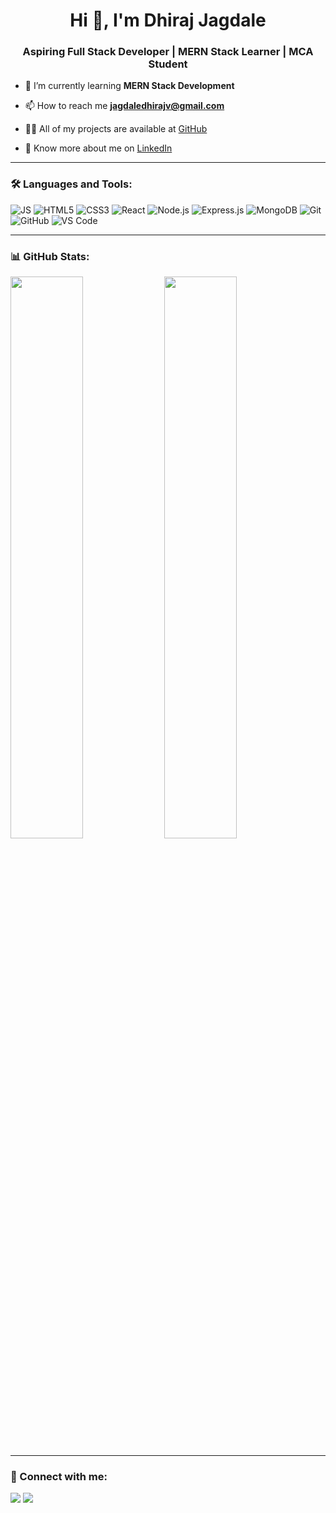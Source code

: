 <h1 align="center">Hi 👋, I'm Dhiraj Jagdale</h1>
<h3 align="center">Aspiring Full Stack Developer | MERN Stack Learner | MCA Student</h3>

- 🌱 I’m currently learning **MERN Stack Development**

- 📫 How to reach me **jagdaledhirajv@gmail.com**

- 👨‍💻 All of my projects are available at [GitHub](https://github.com/dhiraj290503)

- 📄 Know more about me on [LinkedIn](https://linkedin.com/in/dhiraj-jagdale-484289243)

---

### 🛠️ Languages and Tools:

<p align="left"> 
  <img src="https://img.shields.io/badge/JavaScript-F7DF1E?logo=javascript&logoColor=000" alt="JS" />  
  <img src="https://img.shields.io/badge/HTML5-E34F26?logo=html5&logoColor=fff" alt="HTML5" />
  <img src="https://img.shields.io/badge/CSS3-1572B6?logo=css3&logoColor=fff" alt="CSS3" />
  <img src="https://img.shields.io/badge/React-20232A?logo=react&logoColor=61DAFB" alt="React" />
  <img src="https://img.shields.io/badge/Node.js-339933?logo=nodedotjs&logoColor=fff" alt="Node.js" />
  <img src="https://img.shields.io/badge/Express-000000?logo=express&logoColor=fff" alt="Express.js" />
  <img src="https://img.shields.io/badge/MongoDB-4EA94B?logo=mongodb&logoColor=fff" alt="MongoDB" />
  <img src="https://img.shields.io/badge/Git-F05032?logo=git&logoColor=fff" alt="Git" />
  <img src="https://img.shields.io/badge/GitHub-181717?logo=github&logoColor=fff" alt="GitHub" />
  <img src="https://img.shields.io/badge/VS%20Code-007ACC?logo=visualstudiocode&logoColor=fff" alt="VS Code" />
</p>

---

### 📊 GitHub Stats:

<p align="left">
  <img src="https://github-readme-stats.vercel.app/api?username=dhiraj290503&show_icons=true&theme=react&hide_border=true" width="48%" />
  <img src="https://github-readme-stats.vercel.app/api/top-langs/?username=dhiraj290503&layout=compact&theme=react&hide_border=true" width="48%" />
</p>

---

### 🚀 Connect with me:

<p>
  <a href="mailto:jagdaledhirajv@gmail.com"><img src="https://img.shields.io/badge/Gmail-D14836?logo=gmail&logoColor=white" /></a>
  <a href="https://linkedin.com/in/dhiraj-jagdale-484289243"><img src="https://img.shields.io/badge/LinkedIn-blue?logo=linkedin&logoColor=white" /></a>
</p>
